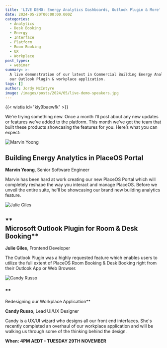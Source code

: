```yaml
---
title: 'LIVE DEMO: Energy Analytics Dashboards, Outlook Plugin & More'
date: 2024-05-20T00:00:00.000Z
categories:
  - Analytics
  - Desk Booking
  - Energy
  - Interface
  - Platform
  - Room Booking
  - UX
  - Workplace
post_types:
  - webinar
summary: >-
  A live demonstration of our latest in Commercial Building Energy Analytics,
  our Outlook Plugin & workplace application.
tags: []
author: Jordy McIntyre
image: /images/posts/2024/05/live-demo-speakers.jpg
---
```

‍{{< wistia id="kiy9baewfk" >}}

We’re trying something new. Once a month I’ll post about any new updates or features we’ve added to the platform. This month we’ve got the team that built these products showcasing the features for you. Here’s what you can expect:

![Marvin Yoong](/images/posts/2024/05/marvin-yoong.png)

**Building Energy Analytics in PlaceOS Portal**
-----------------------------------------------

**Marvin Yoong**, Senior Software Engineer

Marvin has been hard at work creating our new PlaceOS Portal which will completely reshape the way you interact and manage PlaceOS. Before we unveil the entire suite, he'll be showcasing our brand new building analytics feature.

![Julie Giles](/images/posts/2024/05/julie-giles.png)

**  
Microsoft Outlook Plugin for Room & Desk Booking**
-------------------------------------------------------

**Julie Giles**, Frontend Developer

The Outlook Plugin was a highly requested feature which enables users to utilize the full extent of PlaceOS Room Booking & Desk Booking right from their Outlook App or Web Browser.

![Candy Russo](/images/posts/2024/05/candy-russo.png)

### **  
Redesigning our Workplace Application**

**Candy Russo**, Lead UI/UX Designer

Candy is a UX/UI wizard who designs all our front end interfaces. She's recently completed an overhaul of our workplace application and will be walking us through some of the thinking behind the design.

**When: 4PM AEDT - TUESDAY 29TH NOVEMBER**
